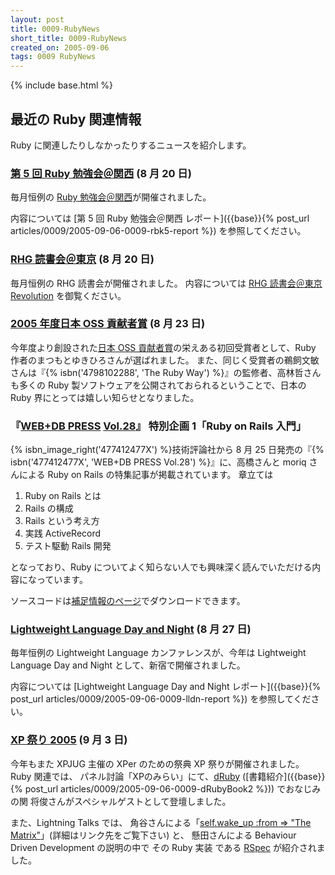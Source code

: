 ```yaml
---
layout: post
title: 0009-RubyNews
short_title: 0009-RubyNews
created_on: 2005-09-06
tags: 0009 RubyNews
---
```

{% include base.html %}


## 最近の Ruby 関連情報

Ruby に関連したりしなかったりするニュースを紹介します。

### [第 5 回 Ruby 勉強会＠関西](RubyNoKai:KansaiWorkshop5) (8 月 20 日)

毎月恒例の [Ruby 勉強会＠関西](RubyNoKai:KansaiWorkshop)が開催されました。

内容については
[第 5 回 Ruby 勉強会＠関西 レポート]({{base}}{% post_url articles/0009/2005-09-06-0009-rbk5-report %})
を参照してください。

### [RHG 読書会＠東京](http://pub.cozmixng.org/~the-rwiki/rw-cgi.rb?cmd=view;name=RHG%C6%C9%BD%F1%B2%F1) (8 月 20 日)

毎月恒例の RHG 読書会が開催されました。
内容については [RHG 読書会＠東京 Revolution](http://pub.cozmixng.org/~the-rwiki/rw-cgi.rb?cmd=view;name=RHG%C6%C9%BD%F1%B2%F1%3A%3A%C5%EC%B5%FE+Revolution%3A%3A%A4%D5%A4%C4%A4%A6%A4%CELinux%A5%D7%A5%ED%A5%B0%A5%E9%A5%DF%A5%F3%A5%B0) を御覧ください。

### [2005 年度日本 OSS 貢献者賞](http://www.ipa.go.jp/about/press/20050823.html) (8 月 23 日)

今年度より創設された[日本 OSS 貢献者賞](http://www.ipa.go.jp/software/open/contribute/osscontest.html)の栄えある初回受賞者として、Ruby 作者のまつもとゆきひろさんが選ばれました。
また、同じく受賞者の鵜飼文敏さんは『{% isbn('4798102288', 'The Ruby Way') %}』の監修者、高林哲さんも多くの Ruby 製ソフトウェアを公開されておられるということで、日本の Ruby 界にとっては嬉しい知らせとなりました。

### 『[WEB+DB PRESS](http://www.gihyo.co.jp/magazines/wdpress) [Vol.28](http://www.gihyo.co.jp/magazines/wdpress/archive/Vol28)』 特別企画 1「Ruby on Rails 入門」

{% isbn_image_right('477412477X') %}技術評論社から 8 月 25 日発売の『{% isbn('477412477X', 'WEB+DB PRESS Vol.28') %}』に、高橋さんと moriq さんによる Ruby on Rails の特集記事が掲載されています。
章立ては

1. Ruby on Rails とは
1. Rails の構成
1. Rails という考え方
1. 実践 ActiveRecord
1. テスト駆動 Rails 開発


となっており、Ruby についてよく知らない人でも興味深く読んでいただける内容になっています。

ソースコードは[補足情報のページ](http://www.gihyo.co.jp/magazines/wdpress/support/Vol28)でダウンロードできます。

### [Lightweight Language Day and Night](http://ll.jus.or.jp/2005/) (8 月 27 日)

毎年恒例の Lightweight Language カンファレンスが、今年は Lightweight Language Day and Night として、新宿で開催されました。

内容については
[Lightweight Language Day and Night レポート]({{base}}{% post_url articles/0009/2005-09-06-0009-lldn-report %})
を参照してください。

### [XP 祭り 2005](http://www.xpjug.org/event/20050903matsuri/) (9 月 3 日)

今年もまた XPJUG 主催の XPer のための祭典 XP 祭りが開催されました。
Ruby 関連では、
パネル討論「XPのみらい」にて、[dRuby](http://www2a.biglobe.ne.jp/~seki/ruby/druby.html) ([書籍紹介]({{base}}{% post_url articles/0009/2005-09-06-0009-dRubyBook2 %})) でおなじみの関 将俊さんがスペシャルゲストとして登壇しました。

また、Lightning Talks では、
角谷さんによる「[self.wake_up :from =&gt; "The Matrix"](http://kakutani.com/articles/xpmatsuri2005/)」(詳細はリンク先をご覧下さい) と、
懸田さんによる Behaviour Driven Development の説明の中で
その Ruby 実装 である [RSpec](http://rubyforge.org/projects/rspec/) が紹介されました。


